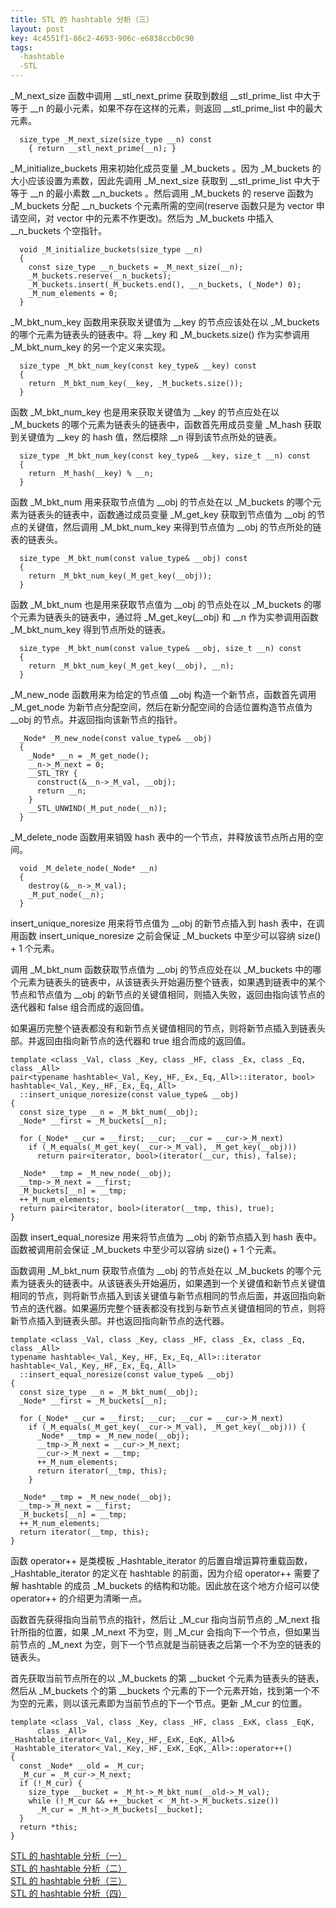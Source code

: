 ```yaml
---
title: STL 的 hashtable 分析（三）
layout: post
key: 4c4551f1-86c2-4693-906c-e6838ccb0c90
tags:
  -hashtable 
  -STL
---
```


\_M\_next\_size 函数中调用 \_\_stl\_next\_prime 获取到数组 \_\_stl\_prime\_list 中大于等于 \_\_n 的最小元素，如果不存在这样的元素，则返回 \_\_stl\_prime\_list 中的最大元素。

	  size_type _M_next_size(size_type __n) const
	    { return __stl_next_prime(__n); }

<div class="cut"></div>

\_M\_initialize\_buckets 用来初始化成员变量 \_M\_buckets 。因为 \_M\_buckets 的大小应该设置为素数，因此先调用 \_M\_next\_size 获取到 \_\_stl\_prime\_list 中大于等于 \_\_n 的最小素数 \_\_n\_buckets 。然后调用 \_M\_buckets 的 reserve 函数为 \_M\_buckets 分配 \_\_n\_buckets 个元素所需的空间(reserve 函数只是为 vector 申请空间，对 vector 中的元素不作更改)。然后为 \_M\_buckets 中插入 \_\_n\_buckets 个空指针。

	  void _M_initialize_buckets(size_type __n)
	  {
	    const size_type __n_buckets = _M_next_size(__n);
	    _M_buckets.reserve(__n_buckets);
	    _M_buckets.insert(_M_buckets.end(), __n_buckets, (_Node*) 0);
	    _M_num_elements = 0;
	  }

<div class="cut"></div>

\_M\_bkt\_num\_key 函数用来获取关键值为 \_\_key 的节点应该处在以 \_M\_buckets 的哪个元素为链表头的链表中。将 \_\_key 和 \_M\_buckets.size() 作为实参调用 \_M\_bkt\_num\_key 的另一个定义来实现。

	  size_type _M_bkt_num_key(const key_type& __key) const
	  {
	    return _M_bkt_num_key(__key, _M_buckets.size());
	  }

<div class="cut"></div>

函数 \_M\_bkt\_num\_key 也是用来获取关键值为 \_\_key 的节点应处在以 \_M\_buckets 的哪个元素为链表头的链表中，函数首先用成员变量 \_M\_hash 获取到关键值为 \_\_key 的 hash 值，然后模除 \_\_n 得到该节点所处的链表。

	  size_type _M_bkt_num_key(const key_type& __key, size_t __n) const
	  {
	    return _M_hash(__key) % __n;
	  }

<div class="cut"></div>

函数 \_M\_bkt\_num 用来获取节点值为 \_\_obj 的节点处在以 \_M\_buckets 的哪个元素为链表头的链表中，函数通过成员变量 \_M\_get\_key 获取到节点值为 \_\_obj 的节点的关键值，然后调用 \_M\_bkt\_num\_key 来得到节点值为 \_\_obj 的节点所处的链表的链表头。

	  size_type _M_bkt_num(const value_type& __obj) const
	  {
	    return _M_bkt_num_key(_M_get_key(__obj));
	  }

<div class="cut"></div>

函数 \_M\_bkt\_num 也是用来获取节点值为 \_\_obj 的节点处在以 \_M\_buckets 的哪个元素为链表头的链表中，通过将 \_M\_get\_key(\_\_obj) 和 \_\_n 作为实参调用函数 \_M\_bkt\_num\_key 得到节点所处的链表。

	  size_type _M_bkt_num(const value_type& __obj, size_t __n) const
	  {
	    return _M_bkt_num_key(_M_get_key(__obj), __n);
	  }

<div class="cut"></div>

\_M\_new\_node 函数用来为给定的节点值 \_\_obj 构造一个新节点，函数首先调用 \_M\_get\_node 为新节点分配空间，然后在新分配空间的合适位置构造节点值为 \_\_obj 的节点。并返回指向该新节点的指针。

	  _Node* _M_new_node(const value_type& __obj)
	  {
	    _Node* __n = _M_get_node();
	    __n->_M_next = 0;
	    __STL_TRY {
	      construct(&__n->_M_val, __obj);
	      return __n;
	    }
	    __STL_UNWIND(_M_put_node(__n));
	  }

<div class="cut"></div>

\_M\_delete\_node 函数用来销毁 hash 表中的一个节点，并释放该节点所占用的空间。

	  void _M_delete_node(_Node* __n)
	  {
	    destroy(&__n->_M_val);
	    _M_put_node(__n);
	  }

<div class="cut"></div>

insert\_unique\_noresize 用来将节点值为 \_\_obj 的新节点插入到 hash 表中，在调用函数 insert\_unique\_noresize 之前会保证 \_M\_buckets 中至少可以容纳 size() + 1 个元素。

调用 \_M\_bkt\_num 函数获取节点值为 \_\_obj 的节点应处在以 \_M\_buckets 中的哪个元素为链表头的链表中，从该链表头开始遍历整个链表，如果遇到链表中的某个节点和节点值为 \_\_obj 的新节点的关键值相同，则插入失败，返回由指向该节点的迭代器和 false 组合而成的返回值。

如果遍历完整个链表都没有和新节点关键值相同的节点，则将新节点插入到链表头部。并返回由指向新节点的迭代器和 true 组合而成的返回值。

	template <class _Val, class _Key, class _HF, class _Ex, class _Eq, class _All>
	pair<typename hashtable<_Val,_Key,_HF,_Ex,_Eq,_All>::iterator, bool> 
	hashtable<_Val,_Key,_HF,_Ex,_Eq,_All>
	  ::insert_unique_noresize(const value_type& __obj)
	{
	  const size_type __n = _M_bkt_num(__obj);
	  _Node* __first = _M_buckets[__n];

	  for (_Node* __cur = __first; __cur; __cur = __cur->_M_next) 
	    if (_M_equals(_M_get_key(__cur->_M_val), _M_get_key(__obj)))
	      return pair<iterator, bool>(iterator(__cur, this), false);

	  _Node* __tmp = _M_new_node(__obj);
	  __tmp->_M_next = __first;
	  _M_buckets[__n] = __tmp;
	  ++_M_num_elements;
	  return pair<iterator, bool>(iterator(__tmp, this), true);
	}

<div class="cut"></div>

函数 insert\_equal\_noresize 用来将节点值为 \_\_obj 的新节点插入到 hash 表中。函数被调用前会保证 \_M\_buckets 中至少可以容纳 size() + 1 个元素。

函数调用 \_M\_bkt\_num 获取节点值为 \_\_obj 的节点处在以 \_M\_buckets 的哪个元素为链表头的链表中。从该链表头开始遍历，如果遇到一个关键值和新节点关键值相同的节点，则将新节点插入到该关键值与新节点相同的节点后面，并返回指向新节点的迭代器。如果遍历完整个链表都没有找到与新节点关键值相同的节点，则将新节点插入到链表头部。并也返回指向新节点的迭代器。

	template <class _Val, class _Key, class _HF, class _Ex, class _Eq, class _All>
	typename hashtable<_Val,_Key,_HF,_Ex,_Eq,_All>::iterator 
	hashtable<_Val,_Key,_HF,_Ex,_Eq,_All>
	  ::insert_equal_noresize(const value_type& __obj)
	{
	  const size_type __n = _M_bkt_num(__obj);
	  _Node* __first = _M_buckets[__n];

	  for (_Node* __cur = __first; __cur; __cur = __cur->_M_next) 
	    if (_M_equals(_M_get_key(__cur->_M_val), _M_get_key(__obj))) {
	      _Node* __tmp = _M_new_node(__obj);
	      __tmp->_M_next = __cur->_M_next;
	      __cur->_M_next = __tmp;
	      ++_M_num_elements;
	      return iterator(__tmp, this);
	    }

	  _Node* __tmp = _M_new_node(__obj);
	  __tmp->_M_next = __first;
	  _M_buckets[__n] = __tmp;
	  ++_M_num_elements;
	  return iterator(__tmp, this);
	}

<div class="cut"></div>

函数 operator++ 是类模板 \_Hashtable\_iterator 的后置自增运算符重载函数，\_Hashtable\_iterator 的定义在 hashtable 的前面，因为介绍 operator++ 需要了解 hashtable 的成员 \_M\_buckets 的结构和功能。因此放在这个地方介绍可以使 operator++ 的介绍更为清晰一点。

函数首先获得指向当前节点的指针，然后让 \_M\_cur 指向当前节点的 \_M\_next 指针所指的位置，如果 \_M\_next 不为空，则 \_M\_cur 会指向下一个节点，但如果当前节点的 \_M\_next 为空，则下一个节点就是当前链表之后第一个不为空的链表的链表头。

首先获取当前节点所在的以 \_M\_buckets 的第 \_\_bucket 个元素为链表头的链表，然后从 \_M\_buckets 个的第 \_\_buckets 个元素的下一个元素开始，找到第一个不为空的元素，则以该元素即为当前节点的下一个节点。更新 \_M\_cur 的位置。

	template <class _Val, class _Key, class _HF, class _ExK, class _EqK, 
		  class _All>
	_Hashtable_iterator<_Val,_Key,_HF,_ExK,_EqK,_All>&
	_Hashtable_iterator<_Val,_Key,_HF,_ExK,_EqK,_All>::operator++()
	{
	  const _Node* __old = _M_cur;
	  _M_cur = _M_cur->_M_next;
	  if (!_M_cur) {
	    size_type __bucket = _M_ht->_M_bkt_num(__old->_M_val);
	    while (!_M_cur && ++__bucket < _M_ht->_M_buckets.size())
	      _M_cur = _M_ht->_M_buckets[__bucket];
	  }
	  return *this;
	}



<div class="cut"></div>

[STL 的 hashtable 分析（一）](../24/hashtable1.html)</br>
[STL 的 hashtable 分析（二）](../24/hashtable2.html)</br>
[STL 的 hashtable 分析（三）](../24/hashtable3.html)</br>
[STL 的 hashtable 分析（四）](../24/hashtable4.html)</br>

